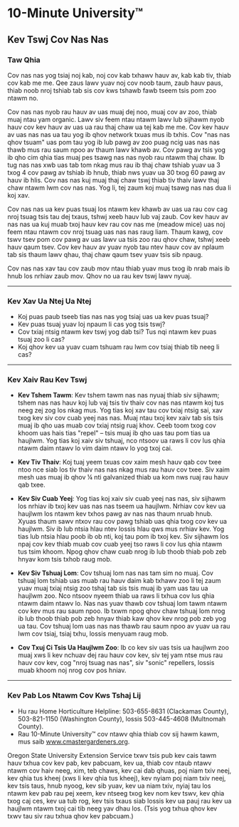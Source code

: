 # 10-Minute University™

## Kev Tswj Cov Nas Nas

### Taw Qhia
Cov nas nas yog tsiaj noj kab, noj cov kab txhawv hauv av, kab kab tiv, thiab cov kab me me. Qee zaus lawv yuav noj cov noob taum, zaub hauv paus, thiab noob nroj tshiab tab sis cov kws tshawb fawb tseem tsis pom zoo ntawm no.

Cov nas nas nyob rau hauv av uas muaj dej noo, muaj cov av zoo, thiab muaj ntau yam organic. Lawv siv feem ntau ntawm lawv lub sijhawm nyob hauv cov kev hauv av uas ua rau thaj chaw ua tej kab me me. Cov kev hauv av uas nas nas ua tau yog ib qhov network txuas mus ib txhis. Cov "nas nas qhov tsuam" uas pom tau yog ib lub pawg av zoo puag ncig uas nas nas thawb mus rau saum npoo av thaum lawv khawb av. Cov pawg av tsis yog ib qho cim qhia tias muaj pes tsawg nas nas nyob rau ntawm thaj chaw. Ib tug nas nas xwb uas tab tom nkag mus rau ib thaj chaw tshiab yuav ua 3 txog 4 cov pawg av tshiab ib hnub, thiab nws yuav ua 30 txog 60 pawg av hauv ib hlis. Cov nas nas kuj muaj thaj chaw tswj thiab tiv thaiv lawv thaj chaw ntawm lwm cov nas nas. Yog li, tej zaum koj muaj tsawg nas nas dua li koj xav.

Cov nas nas ua kev puas tsuaj los ntawm kev khawb av uas ua rau cov cag nroj tsuag tsis tau dej txaus, tshwj xeeb hauv lub vaj zaub. Cov kev hauv av nas nas ua kuj muab txoj hauv kev rau cov nas me (meadow mice) uas noj feem ntau ntawm cov nroj tsuag uas nas nas raug liam. Thaum kawg, cov tswv tsev pom cov pawg av uas lawv ua tsis zoo rau qhov chaw, tshwj xeeb hauv qaum tsev. Cov kev hauv av yuav nyob tau ntev hauv cov av nplaum tab sis thaum lawv qhau, thaj chaw qaum tsev yuav tsis sib npaug.

Cov nas nas xav tau cov zaub mov ntau thiab yuav mus txog ib nrab mais ib hnub los nrhiav zaub mov. Qhov no ua rau kev tswj lawv nyuaj.

---

### Kev Xav Ua Ntej Ua Ntej
- Koj puas paub tseeb tias nas nas yog tsiaj uas ua kev puas tsuaj?
- Kev puas tsuaj yuav loj npaum li cas yog tsis tswj?
- Cov txiaj ntsig ntawm kev tswj yog dab tsi? Tus nqi ntawm kev puas tsuaj zoo li cas?
- Koj qhov kev ua yuav cuam tshuam rau lwm cov tsiaj thiab tib neeg li cas?

---

### Kev Xaiv Rau Kev Tswj
- **Kev Tshem Tawm**: Kev tshem tawm nas nas nyuaj thiab siv sijhawm; tshem nas nas hauv koj lub vaj tsis tiv thaiv cov nas nas ntawm koj tus neeg zej zog los nkag mus. Yog tias koj xav tau cov txiaj ntsig sai, xav txog kev siv cov cuab yeej nas nas. Muaj ntau txoj kev xaiv tab sis tsis muaj ib qho uas muab cov txiaj ntsig ruaj khov. Ceeb toom txog cov khoom uas hais tias "repel" – tsis muaj ib qho uas tau pom tias ua haujlwm. Yog tias koj xaiv siv tshuaj, nco ntsoov ua raws li cov lus qhia ntawm daim ntawv lo vim daim ntawv lo yog txoj cai.

- **Kev Tiv Thaiv**: Koj tuaj yeem txuas cov xaim mesh hauv qab cov txee ntoo nce siab los tiv thaiv nas nas nkag mus rau hauv cov txee. Siv xaim mesh uas muaj ib qhov ¼ nti galvanized thiab ua kom nws ruaj rau hauv qab txee.

- **Kev Siv Cuab Yeej**: Yog tias koj xaiv siv cuab yeej nas nas, siv sijhawm los nrhiav ib txoj kev uas nas nas tseem ua haujlwm. Nrhiav cov kev ua haujlwm los ntawm kev txhos pawg av nas nas thaum nruab hnub. Xyuas thaum sawv ntxov rau cov pawg tshiab uas qhia txog cov kev ua haujlwm. Siv ib lub ntsia hlau ntev lossis hlau qws mus nrhiav kev. Yog tias lub ntsia hlau poob ib ob nti, koj tau pom ib txoj kev. Siv sijhawm los npaj cov kev thiab muab cov cuab yeej tso raws li cov lus qhia ntawm tus tsim khoom. Npog qhov chaw cuab nrog ib lub thoob thiab pob zeb hnyav kom tsis txhob raug mob. 

- **Kev Siv Tshuaj Lom**: Cov tshuaj lom nas nas tam sim no muaj. Cov tshuaj lom tshiab uas muab rau hauv daim kab txhawv zoo li tej zaum yuav muaj txiaj ntsig zoo tshaj tab sis tsis muaj ib yam uas tau ua haujlwm zoo. Nco ntsoov nyeem thiab ua raws li txhua cov lus qhia ntawm daim ntawv lo. Nas nas yuav thawb cov tshuaj lom tawm ntawm cov kev mus rau saum npoo. Ib txwm npog qhov chaw tshuaj lom nrog ib lub thoob thiab pob zeb hnyav thiab kaw qhov kev nrog pob zeb yog ua tau. Cov tshuaj lom uas nas nas thawb rau saum npoo av yuav ua rau lwm cov tsiaj, tsiaj txhu, lossis menyuam raug mob.

- **Cov Txuj Ci Tsis Ua Haujlwm Zoo**: Ib co kev siv uas tsis ua haujlwm zoo muaj xws li kev nchuav dej rau hauv cov kev, siv tej yam ntse mus rau hauv cov kev, cog "nroj tsuag nas nas", siv "sonic" repellers, lossis muab khoom noj nrog cov pos hniav.

---

### Kev Pab Los Ntawm Cov Kws Tshaj Lij
- Hu rau Home Horticulture Helpline: 503-655-8631 (Clackamas County), 503-821-1150 (Washington County), lossis 503-445-4608 (Multnomah County).
- Rau 10-Minute University™ cov ntawv qhia thiab cov sij hawm kawm, mus saib www.cmastergardeners.org.

Oregon State University Extension Service txwv tsis pub kev cais tawm hauv txhua cov kev pab, kev pabcuam, kev ua, thiab cov ntaub ntawv ntawm cov haiv neeg, xim, teb chaws, kev cai dab qhuas, poj niam txiv neej, kev qhia tus kheej (xws li kev qhia tus kheej), kev nyiam poj niam txiv neej, kev tsis taus, hnub nyoog, kev sib yuav, kev ua niam txiv, nyiaj tau los ntawm kev pab rau pej xeem, kev ntseeg txog kev nom kev tswv, kev qhia txog caj ces, kev ua tub rog, kev tsis txaus siab lossis kev ua pauj rau kev ua haujlwm ntawm txoj cai tib neeg yav dhau los. (Tsis yog txhua qhov kev txwv tau siv rau txhua qhov kev pabcuam.)